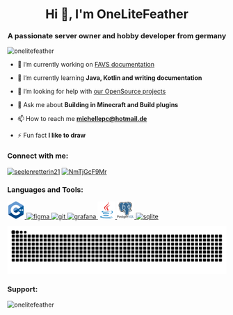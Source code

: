 <h1 align="center">Hi 👋, I'm OneLiteFeather</h1>
<h3 align="center">A passionate server owner and hobby developer from germany</h3>

<p align="left"> <img src="https://komarev.com/ghpvc/?username=onelitefeather&label=Profile%20views&color=0e75b6&style=flat" alt="onelitefeather" /> </p>

- 🔭 I’m currently working on [FAVS documentation](https://github.com/OneLiteFeather/documentation)

- 🌱 I’m currently learning **Java, Kotlin and writing documentation**

- 🤝 I’m looking for help with [our OpenSource projects](https://github.com/orgs/OneLiteFeatherNET/repositories)

- 💬 Ask me about **Building in Minecraft and Build plugins**

- 📫 How to reach me **michellepc@hotmail.de**

- ⚡ Fun fact **I like to draw**

<h3 align="left">Connect with me:</h3>
<p align="left">
<a href="https://instagram.com/seelenretterin21" target="blank"><img align="center" src="https://raw.githubusercontent.com/rahuldkjain/github-profile-readme-generator/master/src/images/icons/Social/instagram.svg" alt="seelenretterin21" height="30" width="40" /></a>
<a href="https://discord.gg/NmTjGcF9Mr" target="blank"><img align="center" src="https://raw.githubusercontent.com/rahuldkjain/github-profile-readme-generator/master/src/images/icons/Social/discord.svg" alt="NmTjGcF9Mr" height="30" width="40" /></a>
</p>

<h3 align="left">Languages and Tools:</h3>
<p align="left"> <a href="https://www.w3schools.com/cpp/" target="_blank" rel="noreferrer"> <img src="https://raw.githubusercontent.com/devicons/devicon/master/icons/cplusplus/cplusplus-original.svg" alt="cplusplus" width="40" height="40"/> </a> <a href="https://www.figma.com/" target="_blank" rel="noreferrer"> <img src="https://www.vectorlogo.zone/logos/figma/figma-icon.svg" alt="figma" width="40" height="40"/> </a> <a href="https://git-scm.com/" target="_blank" rel="noreferrer"> <img src="https://www.vectorlogo.zone/logos/git-scm/git-scm-icon.svg" alt="git" width="40" height="40"/> </a> <a href="https://grafana.com" target="_blank" rel="noreferrer"> <img src="https://www.vectorlogo.zone/logos/grafana/grafana-icon.svg" alt="grafana" width="40" height="40"/> </a> <a href="https://www.java.com" target="_blank" rel="noreferrer"> <img src="https://raw.githubusercontent.com/devicons/devicon/master/icons/java/java-original.svg" alt="java" width="40" height="40"/> </a> <a href="https://www.postgresql.org" target="_blank" rel="noreferrer"> <img src="https://raw.githubusercontent.com/devicons/devicon/master/icons/postgresql/postgresql-original-wordmark.svg" alt="postgresql" width="40" height="40"/> </a> <a href="https://www.sqlite.org/" target="_blank" rel="noreferrer"> <img src="https://www.vectorlogo.zone/logos/sqlite/sqlite-icon.svg" alt="sqlite" width="40" height="40"/> </a> </p>

![Snake animation](https://raw.githubusercontent.com/onelitefeather/onelitefeather/output/github-contribution-grid-snake-dark.svg)

<h3 align="left">Support:</h3>
<p><a href="https://www.buymeacoffee.com/onelitefeather"> <img align="left" src="https://cdn.buymeacoffee.com/buttons/v2/default-yellow.png" height="50" width="210" alt="onelitefeather" /></a></p><br><br>

